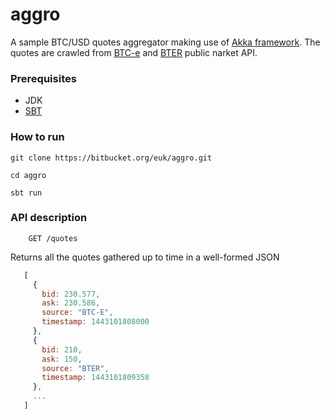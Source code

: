 # aggro #

A sample BTC/USD quotes aggregator making use of [Akka framework](http://akka.io/).
The quotes are crawled from [BTC-e](https://btc-e.com/) and [BTER](https://bter.com/) public narket API.

### Prerequisites ###
 * JDK
 * [SBT](http://www.scala-sbt.org/)

### How to run ###

    git clone https://bitbucket.org/euk/aggro.git

    cd aggro

    sbt run

### API description ###

```
    GET /quotes
```

Returns all the quotes gathered up to time in a well-formed JSON

```javascript
   [
     {
       bid: 230.577,
       ask: 230.586,
       source: "BTC-E",
       timestamp: 1443101808000
     },
     {
       bid: 210,
       ask: 150,
       source: "BTER",
       timestamp: 1443101809358
     },
     ...
   ]
```
